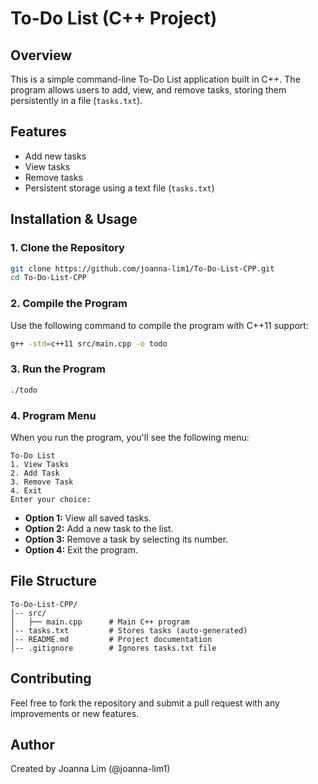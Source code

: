 # To-Do List (C++ Project)

## Overview
This is a simple command-line To-Do List application built in C++. The program allows users to add, view, and remove tasks, storing them persistently in a file (`tasks.txt`).

## Features
- Add new tasks
- View tasks
- Remove tasks
- Persistent storage using a text file (`tasks.txt`)

## Installation & Usage
### 1. Clone the Repository
```sh
git clone https://github.com/joanna-lim1/To-Do-List-CPP.git
cd To-Do-List-CPP
```

### 2. Compile the Program
Use the following command to compile the program with C++11 support:
```sh
g++ -std=c++11 src/main.cpp -o todo
```

### 3. Run the Program
```sh
./todo
```

### 4. Program Menu
When you run the program, you'll see the following menu:
```
To-Do List
1. View Tasks
2. Add Task
3. Remove Task
4. Exit
Enter your choice:
```
- **Option 1:** View all saved tasks.
- **Option 2:** Add a new task to the list.
- **Option 3:** Remove a task by selecting its number.
- **Option 4:** Exit the program.

## File Structure
```
To-Do-List-CPP/
│-- src/
│   ├── main.cpp      # Main C++ program
│-- tasks.txt         # Stores tasks (auto-generated)
│-- README.md         # Project documentation
│-- .gitignore        # Ignores tasks.txt file
```

## Contributing
Feel free to fork the repository and submit a pull request with any improvements or new features.


## Author
Created by Joanna Lim (@joanna-lim1)

